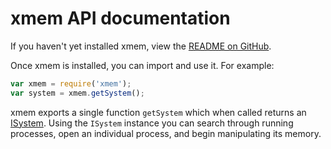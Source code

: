 # xmem API documentation

If you haven't yet installed xmem, view the [README on GitHub](https://github.com/jdfreder/xmem).  

Once xmem is installed, you can import and use it.  For example:  

```javascript
var xmem = require('xmem');
var system = xmem.getSystem();
```

xmem exports a single function `getSystem` which when called returns an [ISystem](interfaces/isystem.html).  Using the `ISystem` instance you can search through running processes, open an individual process, and  begin manipulating its memory.  
